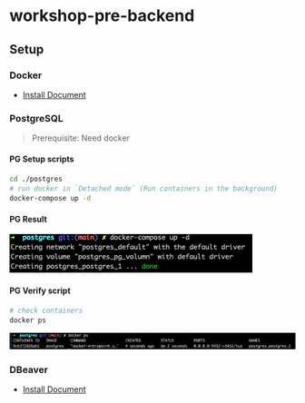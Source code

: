 # workshop-pre-backend

## Setup

### Docker

- [Install Document](https://docs.google.com/document/d/1iI4a5dwhXkZ9AkrgiLWCN_fv3v25nlMLnYBg5ZRwWhM)

### PostgreSQL

> Prerequisite: Need docker

#### PG Setup scripts

```sh
cd ./postgres
# run docker in `Detached mode` (Run containers in the background)
docker-compose up -d
```

#### PG Result

![result-setup-pg](docs/images/result-setup-pg.png)

#### PG Verify script

```sh
# check containers
docker ps
```

![result-setup-pg](docs/images/verify-pg.png)

### DBeaver

- [Install Document](https://docs.google.com/document/d/1tohD9kqVyh_S-UT_9bI5D6xPAhQRtn_aFWi7teb0iw4/edit)

